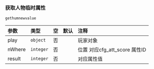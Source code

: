 ### 获取人物临时属性
`gethumnewvalue`

| 参数   | 类型      | 空   | 默认 | 注释                          |
| :----- | :-------- | :--- | :--- | :---------------------------- |
| play   | `object`  | 否   |      | 玩家对象                      |
| nWhere | `integer` | 否   |      | 位置 对应cfg_att_score 属性ID |
| result | `integer` | 否   |      | 对应属性值                    |

